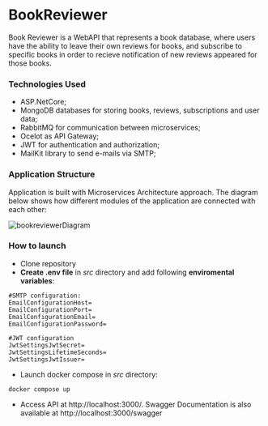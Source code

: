 # BookReviewer

Book Reviewer is a WebAPI that represents a book database,  where users have the ability to leave their own reviews for books, and subscribe to specific books in order to recieve notification of new reviews appeared for those books.

### Technologies Used
- ASP.NetCore;
- MongoDB databases for storing books, reviews, subscriptions and user data;
- RabbitMQ for communication between microservices;
- Ocelot as API Gateway;
- JWT for authentication and authorization;
- MailKit library to send e-mails via SMTP;

### Application Structure

Application is built with Microservices Architecture approach. The diagram below shows how different modules of the application are connected with each other:

![bookreviewerDiagram](https://github.com/alshuriga/book-reviewer/assets/8162224/f81ad061-035d-4727-b2fb-50d31f0a1f07)

### How to launch

-  Clone repository
-  **Create .env file** in *src* directory and add following **enviromental variables**:

```
#SMTP configuration:
EmailConfigurationHost=
EmailConfigurationPort=
EmailConfigurationEmail=
EmailConfigurationPassword=

#JWT configuration
JwtSettingsJwtSecret=
JwtSettingsLifetimeSeconds=
JwtSettingsJwtIssuer=
```

-  Launch docker compose in *src* directory:

```
docker compose up
```

-  Access API at http://localhost:3000/. Swagger Documentation is also available at http://localhost:3000/swagger

